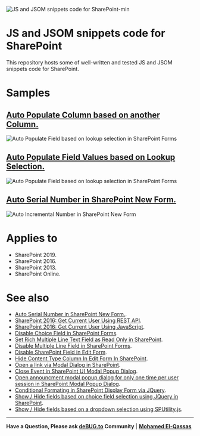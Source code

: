![JS and JSOM snippets code for SharePoint-min](https://user-images.githubusercontent.com/49816567/77912316-01910500-729b-11ea-81df-a3b3810b6071.png)

# JS and JSOM snippets code for SharePoint

This repository hosts some of well-written and tested JS and JSOM snippets code for SharePoint.

# Samples

## [Auto Populate Column based on another Column.](https://github.com/melqassas/JSforSharePoint/tree/master/Auto%20Populate%20Column%20based%20on%20another%20Column)

   ![Auto Populate Field based on lookup selection in SharePoint Forms](https://i0.wp.com/spgeeks.devoworx.com/wp-content/uploads/2020/07/SharePoint-Auto-Populate-Column-based-on-another-Column.gif)

## [Auto Populate Field Values based on Lookup Selection.](https://github.com/melqassas/JSforSharePoint/tree/master/Auto%20Populate%20Field%20Values%20based%20on%20Lookup%20Selectionn)

   ![Auto Populate Field based on lookup selection in SharePoint Forms](https://spgeeks.devoworx.com/wp-content/uploads/2020/07/Auto-Populate-Field-Values-based-on-Lookup-Selection-In-SharePoint-Forms.gif)
   
## [Auto Serial Number in SharePoint New Form.](https://github.com/melqassas/JSforSharePoint/tree/master/Auto%20Serial%20Number%20in%20SharePoint%20New%20Form)

   ![Auto Incremental Number in SharePoint New Form][1]

  [1]: https://i0.wp.com/spgeeks.devoworx.com/wp-content/uploads/2019/12/Automatic-Unique-Sequence-Number-in-SharePoint-List.gif




# Applies to

- SharePoint 2019.
- SharePoint 2016.
- SharePoint 2013.
- SharePoint Online.



# See also

- [Auto Serial Number in SharePoint New Form.](https://spgeeks.devoworx.com/auto-serial-number-new-form-sharepoint/).
- [SharePoint 2016: Get Current User Using REST API](https://spgeeks.devoworx.com/get-current-user-using-rest-api-sharepoint/).
- [SharePoint 2016: Get Current User Using JavaScript](https://spgeeks.devoworx.com/get-current-user-using-javascript-sharepoint/).
- [Disable Choice Field in SharePoint Forms](https://spgeeks.devoworx.com/read-only-choice-field-in-sharepoint/).
- [Set Rich Multiple Line Text Field as Read Only in SharePoint](https://spgeeks.devoworx.com/disable-multiple-line-field-sharepoint/).
- [Disable Multiple Line Field in SharePoint Forms](https://spgeeks.devoworx.com/disable-rich-multiple-line-field-sharepoint/).
- [Disable SharePoint Field in Edit Form](https://spgeeks.devoworx.com/disable-field-edit-form-sharepoint/).
- [Hide Content Type Column In Edit Form In SharePoint](https://spgeeks.devoworx.com/hide-content-type-column-edit-form/).
- [Open a link via Modal Dialog in SharePoint](https://spgeeks.devoworx.com/open-link-via-modal-dialog-sharepoint/).
- [Close Event in SharePoint UI Modal Popup Dialog](https://spgeeks.devoworx.com/open-link-via-modal-dialog-sharepoint/#Close-Event-in-SharePoint-UI-Modal-Popup-Dialog).
- [Open announcment modal popup dialog for only one time per user session in SharePoint Modal Popup Dialog](https://spgeeks.devoworx.com/load-fancybox-popup-in-first-load-of-sharepoint-site/).
- [Conditional Formating in SharePoint Display Form via JQuery](https://spgeeks.devoworx.com/conditional-formating-at-dispform-aspx-via-jquery-in-sharepoint/).
- [Show / Hide fields based on choice field selection using JQuery in SharePoint](https://spgeeks.devoworx.com/show-hide-fields-based-on-choice-field-selection-using-jquery-in-sharepoint/).
- [Show / Hide fields based on a dropdown selection using SPUtility.js](https://spgeeks.devoworx.com/show-hide-fields-based-on-a-drop-down-using-sputility-js/).
 
 --------------
 
**Have a Question, Please ask [deBUG.to](https://deBUG.to) Community** | **[Mohamed El-Qassas](https://devoworx.com)**
